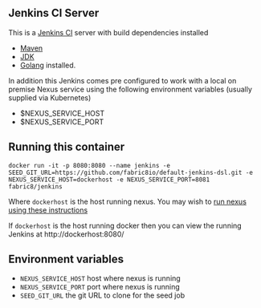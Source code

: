 Jenkins CI Server
-----------------

This is a [Jenkins CI](http://jenkins-ci.org/) server with build dependencies installed

-	[Maven](http://maven.apache.org/)
-	[JDK](http://www.oracle.com/technetwork/java/javase/overview/index.html)
-	[Golang](https://golang.org/) installed.

In addition this Jenkins comes pre configured to work with a local on premise Nexus service using the following environment variables (usually supplied via Kubernetes)

-	$NEXUS_SERVICE_HOST
-	$NEXUS_SERVICE_PORT

Running this container
----------------------

```
docker run -it -p 8080:8080 --name jenkins -e SEED_GIT_URL=https://github.com/fabric8io/default-jenkins-dsl.git -e NEXUS_SERVICE_HOST=dockerhost -e NEXUS_SERVICE_PORT=8081 fabric8/jenkins
```

Where `dockerhost` is the host running nexus. You may wish to [run nexus using these instructions](https://github.com/fabric8io/nexus-docker#running-this-container)

If `dockerhost` is the host running docker then you can view the running Jenkins at http://dockerhost:8080/

Environment variables
---------------------

* `NEXUS_SERVICE_HOST` host where nexus is running
* `NEXUS_SERVICE_PORT` port where nexus is running
* `SEED_GIT_URL` the git URL to clone for the seed job
